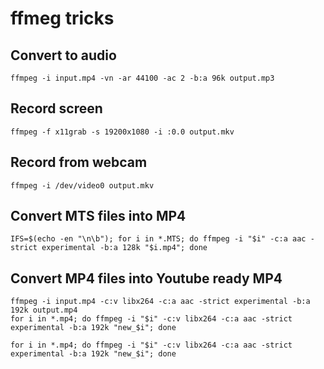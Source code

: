 # ffmeg tricks

## Convert to audio
    ffmpeg -i input.mp4 -vn -ar 44100 -ac 2 -b:a 96k output.mp3

## Record screen
    ffmpeg -f x11grab -s 19200x1080 -i :0.0 output.mkv

## Record from webcam
    ffmpeg -i /dev/video0 output.mkv

## Convert MTS files into MP4
    IFS=$(echo -en "\n\b"); for i in *.MTS; do ffmpeg -i "$i" -c:a aac -strict experimental -b:a 128k "$i.mp4"; done

## Convert MP4 files into Youtube ready MP4
    ffmpeg -i input.mp4 -c:v libx264 -c:a aac -strict experimental -b:a 192k output.mp4
    for i in *.mp4; do ffmpeg -i "$i" -c:v libx264 -c:a aac -strict experimental -b:a 192k "new_$i"; done

    for i in *.mp4; do ffmpeg -i "$i" -c:v libx264 -c:a aac -strict experimental -b:a 192k "new_$i"; done